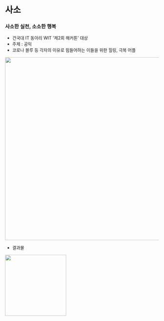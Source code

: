 # 사소
### 사소한 실천, 소소한 행복
- 건국대 IT 동아리 WIT '제2회 해커톤' 대상
- 주제 : 공익
- 코로나 블루 등 각자의 이유로 힘들어하는 이들을 위한 힐링, 극복 어플
<img width="600px" src="https://user-images.githubusercontent.com/51810552/130351139-a61f9ad5-a45f-4102-b157-fa1c984284d4.png">

- 결과물
<img width="200px" src="https://user-images.githubusercontent.com/51810552/130351772-4b5543b8-7e7f-4fa9-b2fd-b78fd78ab29f.gif">
